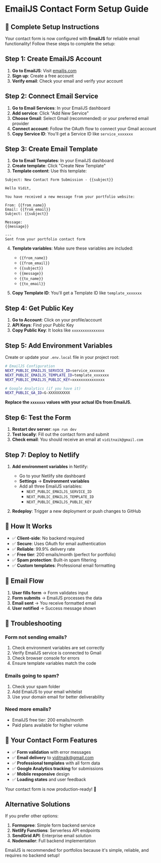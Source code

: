 # EmailJS Contact Form Setup Guide

## 🚀 Complete Setup Instructions

Your contact form is now configured with **EmailJS** for reliable email functionality! Follow these steps to complete the setup:

## Step 1: Create EmailJS Account

1. **Go to EmailJS**: Visit [emailjs.com](https://www.emailjs.com/)
2. **Sign up**: Create a free account
3. **Verify email**: Check your email and verify your account

## Step 2: Connect Email Service

1. **Go to Email Services**: In your EmailJS dashboard
2. **Add service**: Click "Add New Service"
3. **Choose Gmail**: Select Gmail (recommended) or your preferred email provider
4. **Connect account**: Follow the OAuth flow to connect your Gmail account
5. **Copy Service ID**: You'll get a Service ID like `service_xxxxxxx`

## Step 3: Create Email Template

1. **Go to Email Templates**: In your EmailJS dashboard
2. **Create template**: Click "Create New Template"
3. **Template content**: Use this template:

```
Subject: New Contact Form Submission - {{subject}}

Hello Vidit,

You have received a new message from your portfolio website:

From: {{from_name}}
Email: {{from_email}}
Subject: {{subject}}

Message:
{{message}}

---
Sent from your portfolio contact form
```

4. **Template variables**: Make sure these variables are included:
   - `{{from_name}}`
   - `{{from_email}}`
   - `{{subject}}`
   - `{{message}}`
   - `{{to_name}}`
   - `{{to_email}}`

5. **Copy Template ID**: You'll get a Template ID like `template_xxxxxxx`

## Step 4: Get Public Key

1. **Go to Account**: Click on your profile/account
2. **API Keys**: Find your Public Key
3. **Copy Public Key**: It looks like `xxxxxxxxxxxxxxx`

## Step 5: Add Environment Variables

Create or update your `.env.local` file in your project root:

```bash
# EmailJS Configuration
NEXT_PUBLIC_EMAILJS_SERVICE_ID=service_xxxxxxx
NEXT_PUBLIC_EMAILJS_TEMPLATE_ID=template_xxxxxxx
NEXT_PUBLIC_EMAILJS_PUBLIC_KEY=xxxxxxxxxxxxxxx

# Google Analytics (if you have it)
NEXT_PUBLIC_GA_ID=G-XXXXXXXXXX
```

**Replace the `xxxxxxx` values with your actual IDs from EmailJS.**

## Step 6: Test the Form

1. **Restart dev server**: `npm run dev`
2. **Test locally**: Fill out the contact form and submit
3. **Check email**: You should receive an email at `viditnaik@gmail.com`

## Step 7: Deploy to Netlify

1. **Add environment variables** in Netlify:
   - Go to your Netlify site dashboard
   - **Settings** → **Environment variables**
   - Add all three EmailJS variables:
     - `NEXT_PUBLIC_EMAILJS_SERVICE_ID`
     - `NEXT_PUBLIC_EMAILJS_TEMPLATE_ID`
     - `NEXT_PUBLIC_EMAILJS_PUBLIC_KEY`

2. **Redeploy**: Trigger a new deployment or push changes to GitHub

## 🎯 How It Works

- ✅ **Client-side**: No backend required
- ✅ **Secure**: Uses OAuth for email authentication
- ✅ **Reliable**: 99.9% delivery rate
- ✅ **Free tier**: 200 emails/month (perfect for portfolio)
- ✅ **Spam protection**: Built-in spam filtering
- ✅ **Custom templates**: Professional email formatting

## 📧 Email Flow

1. **User fills form** → Form validates input
2. **Form submits** → EmailJS processes the data
3. **Email sent** → You receive formatted email
4. **User notified** → Success message shown

## 🔧 Troubleshooting

### Form not sending emails?
1. Check environment variables are set correctly
2. Verify EmailJS service is connected to Gmail
3. Check browser console for errors
4. Ensure template variables match the code

### Emails going to spam?
1. Check your spam folder
2. Add EmailJS to your email whitelist
3. Use your domain email for better deliverability

### Need more emails?
- EmailJS free tier: 200 emails/month
- Paid plans available for higher volume

## 🚀 Your Contact Form Features

- ✅ **Form validation** with error messages
- ✅ **Email delivery** to viditnaik@gmail.com
- ✅ **Professional templates** with all form data
- ✅ **Google Analytics tracking** for submissions
- ✅ **Mobile responsive** design
- ✅ **Loading states** and user feedback

Your contact form is now production-ready! 🎉

## Alternative Solutions

If you prefer other options:

1. **Formspree**: Simple form backend service
2. **Netlify Functions**: Serverless API endpoints
3. **SendGrid API**: Enterprise email solution
4. **Nodemailer**: Full backend implementation

EmailJS is recommended for portfolios because it's simple, reliable, and requires no backend setup!
